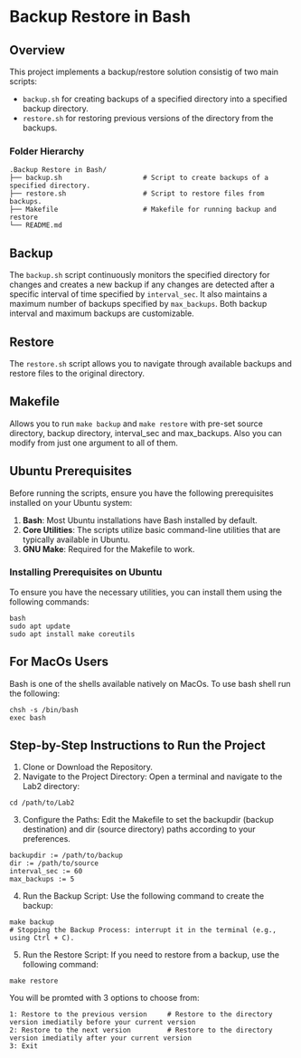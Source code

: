 # Backup Restore in Bash

## Overview
This project implements a backup/restore solution consistig of two main scripts: 
* `backup.sh` for creating backups of a specified directory into a specified backup directory.
* `restore.sh` for restoring previous versions of the directory from the backups.


### Folder Hierarchy
    .Backup Restore in Bash/
    ├── backup.sh                    # Script to create backups of a specified directory.
    ├── restore.sh                   # Script to restore files from backups.
    ├── Makefile                     # Makefile for running backup and restore
    └── README.md

## Backup
The `backup.sh` script continuously monitors the specified directory for changes and creates a new backup if any changes are detected after a specific interval of time specified by `interval_sec`. It also maintains a maximum number of backups specified by `max_backups`. Both backup interval and maximum backups are customizable.
## Restore
The `restore.sh` script allows you to navigate through available backups and restore files to the original directory.
## Makefile
Allows you to run `make backup` and `make restore` with pre-set source directory, backup directory, interval_sec and max_backups. Also you can modify from just one argument to all of them.


## Ubuntu Prerequisites
Before running the scripts, ensure you have the following prerequisites installed on your Ubuntu system:
1. **Bash**: Most Ubuntu installations have Bash installed by default.
2. **Core Utilities**: The scripts utilize basic command-line utilities that are typically available in Ubuntu.
3. **GNU Make**: Required for the Makefile to work.

### Installing Prerequisites on Ubuntu
To ensure you have the necessary utilities, you can install them using the following commands:
```
bash
sudo apt update
sudo apt install make coreutils
```

## For MacOs Users
Bash is one of the shells available natively on MacOs. To use bash shell run the following:
```
chsh -s /bin/bash
exec bash
```

## Step-by-Step Instructions to Run the Project
1. Clone or Download the Repository.
2. Navigate to the Project Directory: Open a terminal and navigate to the Lab2 directory:
```
cd /path/to/Lab2
```
3. Configure the Paths: Edit the Makefile to set the backupdir (backup destination) and dir (source directory) paths according to your preferences.
```
backupdir := /path/to/backup
dir := /path/to/source
interval_sec := 60
max_backups := 5
```
4. Run the Backup Script: Use the following command to create the backup:
```
make backup
# Stopping the Backup Process: interrupt it in the terminal (e.g., using Ctrl + C).
```
5. Run the Restore Script: If you need to restore from a backup, use the following command:
```
make restore
```
You will be promted with 3 options to choose from:
```
1: Restore to the previous version     # Restore to the directory version imediatily before your current version
2: Restore to the next version         # Restore to the directory version imediatily after your current version
3: Exit
```









